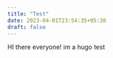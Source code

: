 ```yaml
---
title: "Test"
date: 2023-04-01T23:54:35+05:30
draft: false
---
```


HI there everyone! im a hugo test